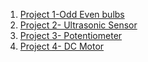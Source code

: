 1. [Project 1-Odd Even bulbs](https://www.tinkercad.com/things/gte2aTBqVhz)
2. [Project 2- Ultrasonic Sensor](https://www.tinkercad.com/things/eZdESYoRJJP)
3. [Project 3- Potentiometer](https://www.tinkercad.com/things/jMw8eaGWbxm)
4. [Project 4- DC Motor](https://www.tinkercad.com/things/asNP1TS7ktr)
